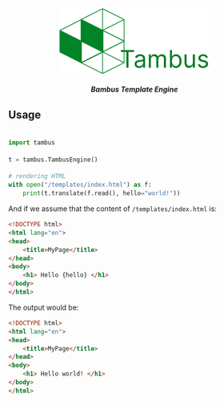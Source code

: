 <center>

<img src="./assets/banner.svg" width="300">


##### Bambus Template Engine 
</center>



## Usage 

```py

import tambus

t = tambus.TambusEngine()

# rendering HTML
with open("/templates/index.html") as f:
    print(t.translate(f.read(), hello="world!"))


```

And if we assume that the content of `/templates/index.html` is:

```html
<!DOCTYPE html>
<html lang="en">
<head>
    <title>MyPage</title>
</head>
<body>
    <h1> Hello {hello} </h1>
</body>
</html>
```

The output would be:

```html
<!DOCTYPE html>
<html lang="en">
<head>
    <title>MyPage</title>
</head>
<body>
    <h1> Hello world! </h1>
</body>
</html>
```
